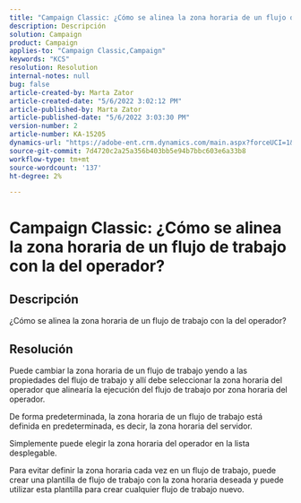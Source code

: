```yaml
---
title: "Campaign Classic: ¿Cómo se alinea la zona horaria de un flujo de trabajo con la del operador?"
description: Descripción
solution: Campaign
product: Campaign
applies-to: "Campaign Classic,Campaign"
keywords: "KCS"
resolution: Resolution
internal-notes: null
bug: false
article-created-by: Marta Zator
article-created-date: "5/6/2022 3:02:12 PM"
article-published-by: Marta Zator
article-published-date: "5/6/2022 3:03:30 PM"
version-number: 2
article-number: KA-15205
dynamics-url: "https://adobe-ent.crm.dynamics.com/main.aspx?forceUCI=1&pagetype=entityrecord&etn=knowledgearticle&id=ed631181-4dcd-ec11-a7b5-6045bd00dbbc"
source-git-commit: 7d4720c2a25a356b403bb5e94b7bbc603e6a33b8
workflow-type: tm+mt
source-wordcount: '137'
ht-degree: 2%

---
```


# Campaign Classic: ¿Cómo se alinea la zona horaria de un flujo de trabajo con la del operador?

## Descripción


¿Cómo se alinea la zona horaria de un flujo de trabajo con la del operador?


## Resolución


Puede cambiar la zona horaria de un flujo de trabajo yendo a las propiedades del flujo de trabajo y allí debe seleccionar la zona horaria del operador que alinearía la ejecución del flujo de trabajo por zona horaria del operador.

De forma predeterminada, la zona horaria de un flujo de trabajo está definida en predeterminada, es decir, la zona horaria del servidor.

Simplemente puede elegir la zona horaria del operador en la lista desplegable.

Para evitar definir la zona horaria cada vez en un flujo de trabajo, puede crear una plantilla de flujo de trabajo con la zona horaria deseada y puede utilizar esta plantilla para crear cualquier flujo de trabajo nuevo.
